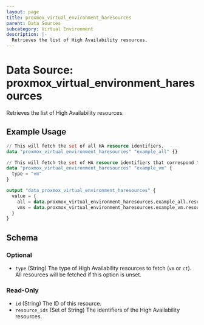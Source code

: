 ```yaml
---
layout: page
title: proxmox_virtual_environment_haresources
parent: Data Sources
subcategory: Virtual Environment
description: |-
  Retrieves the list of High Availability resources.
---
```


# Data Source: proxmox_virtual_environment_haresources

Retrieves the list of High Availability resources.

## Example Usage

```terraform
// This will fetch the set of all HA resource identifiers.
data "proxmox_virtual_environment_haresources" "example_all" {}

// This will fetch the set of HA resource identifiers that correspond to virtual machines.
data "proxmox_virtual_environment_haresources" "example_vm" {
  type = "vm"
}

output "data_proxmox_virtual_environment_haresources" {
  value = {
    all = data.proxmox_virtual_environment_haresources.example_all.resource_ids
    vms = data.proxmox_virtual_environment_haresources.example_vm.resource_ids
  }
}
```

<!-- schema generated by tfplugindocs -->
## Schema

### Optional

- `type` (String) The type of High Availability resources to fetch (`vm` or `ct`). All resources will be fetched if this option is unset.

### Read-Only

- `id` (String) The ID of this resource.
- `resource_ids` (Set of String) The identifiers of the High Availability resources.
